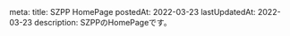 <route lang="yaml">
meta:
  title: SZPP HomePage
  postedAt: 2022-03-23
  lastUpdatedAt: 2022-03-23
  description: SZPPのHomePageです。
</route>